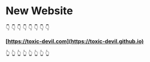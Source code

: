 # New Website

👇 👇 👇 👇 👇 👇 👇 👇

**[https://toxic-devil.com](https://toxic-devil.github.io)**

👆 👆 👆 👆 👆 👆 👆 👆
